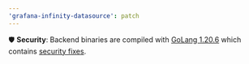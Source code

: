 ```yaml
---
'grafana-infinity-datasource': patch
---
```


🛡️ **Security**: Backend binaries are compiled with [GoLang 1.20.6](https://github.com/golang/go/issues?q=milestone%3AGo1.20.6+label%3ACherryPickApproved) which contains [security fixes](https://groups.google.com/g/golang-announce/c/2q13H6LEEx0).
